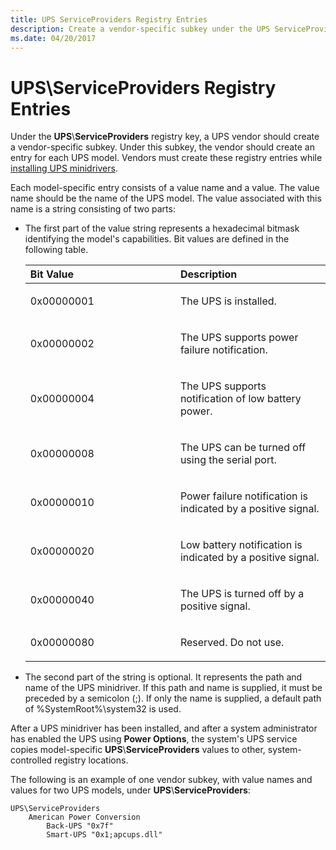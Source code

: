 ```yaml
---
title: UPS ServiceProviders Registry Entries
description: Create a vendor-specific subkey under the UPS ServiceProviders registry key for each UPS model.
ms.date: 04/20/2017
---
```


# UPS\\ServiceProviders Registry Entries

Under the **UPS**\\**ServiceProviders** registry key, a UPS vendor should create a vendor-specific subkey. Under this subkey, the vendor should create an entry for each UPS model. Vendors must create these registry entries while [installing UPS minidrivers](installing-ups-minidrivers.md).

Each model-specific entry consists of a value name and a value. The value name should be the name of the UPS model. The value associated with this name is a string consisting of two parts:

- The first part of the value string represents a hexadecimal bitmask identifying the model's capabilities. Bit values are defined in the following table.

    <table>
    <colgroup>
    <col width="50%" />
    <col width="50%" />
    </colgroup>
    <thead>
    <tr class="header">
    <th align="left">Bit Value</th>
    <th align="left">Description</th>
    </tr>
    </thead>
    <tbody>
    <tr class="odd">
    <td align="left"><p>0x00000001</p></td>
    <td align="left"><p>The UPS is installed.</p></td>
    </tr>
    <tr class="even">
    <td align="left"><p>0x00000002</p></td>
    <td align="left"><p>The UPS supports power failure notification.</p></td>
    </tr>
    <tr class="odd">
    <td align="left"><p>0x00000004</p></td>
    <td align="left"><p>The UPS supports notification of low battery power.</p></td>
    </tr>
    <tr class="even">
    <td align="left"><p>0x00000008</p></td>
    <td align="left"><p>The UPS can be turned off using the serial port.</p></td>
    </tr>
    <tr class="odd">
    <td align="left"><p>0x00000010</p></td>
    <td align="left"><p>Power failure notification is indicated by a positive signal.</p></td>
    </tr>
    <tr class="even">
    <td align="left"><p>0x00000020</p></td>
    <td align="left"><p>Low battery notification is indicated by a positive signal.</p></td>
    </tr>
    <tr class="odd">
    <td align="left"><p>0x00000040</p></td>
    <td align="left"><p>The UPS is turned off by a positive signal.</p></td>
    </tr>
    <tr class="even">
    <td align="left"><p>0x00000080</p></td>
    <td align="left"><p>Reserved. Do not use.</p></td>
    </tr>
    </tbody>
    </table>

     

- The second part of the string is optional. It represents the path and name of the UPS minidriver. If this path and name is supplied, it must be preceded by a semicolon (;). If only the name is supplied, a default path of %SystemRoot%\\system32 is used.

After a UPS minidriver has been installed, and after a system administrator has enabled the UPS using **Power Options**, the system's UPS service copies model-specific **UPS**\\**ServiceProviders** values to other, system-controlled registry locations.

The following is an example of one vendor subkey, with value names and values for two UPS models, under **UPS**\\**ServiceProviders**:

``` syntax
UPS\ServiceProviders
    American Power Conversion
        Back-UPS "0x7f"
        Smart-UPS "0x1;apcups.dll"
```
 




